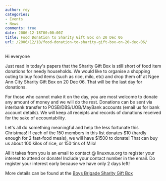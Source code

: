 ```yaml
---
author: rey
categories:
- Events
- News
comments: true
date: 2006-12-18T00:00:00Z
title: Food Donation to Sharity Gift Box on 20 Dec 06
url: /2006/12/18/food-donation-to-sharity-gift-box-on-20-dec-06/
---
```


Hi everyone

Just read in today's papers that the Sharity Gift Box is still short of food item donations for needy households. We would like to organise a shopping outing to buy food items (such as rice, milo, etc) and drop them off at Ngee Ann City Sharity Gift Box on 20 Dec 06. That will be the last day for donations.

For those who cannot make it on the day, you are most welcome to donate any amount of money and we will do the rest. Donations can be sent via interbank transfer to POSB/DBS/UOB/MayBank accounts (email us for bank account details). We will keep all receipts and records of donations received for the sake of accountability.

Let's all do something meaningful and help the less fortunate this Christmas! If each of the 150 members in this list donates $10 (hardly enough for 2 fast-food meals), we will have $1500 to donate! That can buy us about 100 kilos of rice, or 150 tins of Milo!

All it takes from you is an email to contact @ linuxnus.org to register your interest to attend or donate! Include your contact number in the email. Do register your interest early because we have only 2 days left!

More details can be found at the <a href="http://www.bbsgb.org.sg/ful.html">Boys Brigade Sharity Gift Box</a>
